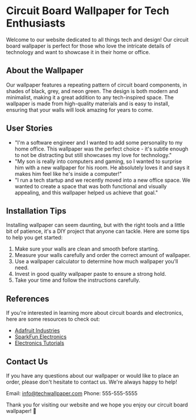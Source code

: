 <!--
Write me content for website with wallpaper which alt text is:

"A repeating pattern of circuit board components, in shades of black, grey, and neon green."

The name/title of the page should not be 1:1 copy of the alt text but rather a real content of the website which is using this wallpaper.

- Use markdown format
- Start with the heading
- The content should look like a real website
- Include real sections like references, contact, user stories, etc. use things relevant to the page purpose.
- Feel free to use structure like headings, bullets, numbering, blockquotes, paragraphs, horizontal lines, etc.
- You can use formatting like bold or _italic_
- You can include UTF-8 emojis
- Links should be only #hash anchors (and you can refer to the document itself)
- Do not include images
-->

<!--font:Roboto-->

# Circuit Board Wallpaper for Tech Enthusiasts

Welcome to our website dedicated to all things tech and design! Our circuit board wallpaper is perfect for those who love the intricate details of technology and want to showcase it in their home or office.

## About the Wallpaper

Our wallpaper features a repeating pattern of circuit board components, in shades of black, grey, and neon green. The design is both modern and minimalist, making it a great addition to any tech-inspired space. The wallpaper is made from high-quality materials and is easy to install, ensuring that your walls will look amazing for years to come.

## User Stories

-   "I'm a software engineer and I wanted to add some personality to my home office. This wallpaper was the perfect choice - it's subtle enough to not be distracting but still showcases my love for technology."
-   "My son is really into computers and gaming, so I wanted to surprise him with a new wallpaper for his room. He absolutely loves it and says it makes him feel like he's inside a computer!"
-   "I run a tech startup and we recently moved into a new office space. We wanted to create a space that was both functional and visually appealing, and this wallpaper helped us achieve that goal."

## Installation Tips

Installing wallpaper can seem daunting, but with the right tools and a little bit of patience, it's a DIY project that anyone can tackle. Here are some tips to help you get started:

1. Make sure your walls are clean and smooth before starting.
2. Measure your walls carefully and order the correct amount of wallpaper.
3. Use a wallpaper calculator to determine how much wallpaper you'll need.
4. Invest in good quality wallpaper paste to ensure a strong hold.
5. Take your time and follow the instructions carefully.

## References

If you're interested in learning more about circuit boards and electronics, here are some resources to check out:

-   [Adafruit Industries](https://www.adafruit.com/)
-   [SparkFun Electronics](https://www.sparkfun.com/)
-   [Electronics Tutorials](https://www.electronics-tutorials.ws/)

## Contact Us

If you have any questions about our wallpaper or would like to place an order, please don't hesitate to contact us. We're always happy to help!

Email: info@techwallpaper.com
Phone: 555-555-5555

Thank you for visiting our website and we hope you enjoy our circuit board wallpaper! 🤖
